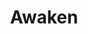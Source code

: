 ---
title: "Awaken"
index: "awaken"
permalink: /spells/awaken/
tags:
  - Spell
  - 5th Level
  - Transmutation
available_for:
  - Bard
  - Druid
level: "5th Level"
school: "Transmutation"
range: "Touch"
comp:
  - V
  - S
  - M
material: "an agate worth at least 1,000 gp, which the spell consumes."
cast_time: "8 Hours"
description: |
  After spending the casting time tracing magical pathways within a precious gemstone, you touch a Huge or smaller beast or plant. The target must have either no Intelligence score or an Intelligence of 3 or less. The target gains an Intelligence of 10. The target also gains the ability to speak one language you know. If the target is a plant, it gains the ability to move its limbs, roots, vines, creepers, and so forth, and it gains senses similar to a human's. Your GM chooses statistics appropriate for the awakened plant, such as the statistics for the awakened shrub or the awakened tree.

  The awakened beast or plant is charmed by you for 30 days or until you or your companions do anything harmful to it. When the charmed condition ends, the awakened creature chooses whether to remain friendly to you, based on how you treated it while it was charmed.
excerpt: "After spending the casting time tracing magical pathways within a precious gemstone, you touch a Huge or smaller beast or plant."
source: "Basic Rules"
---